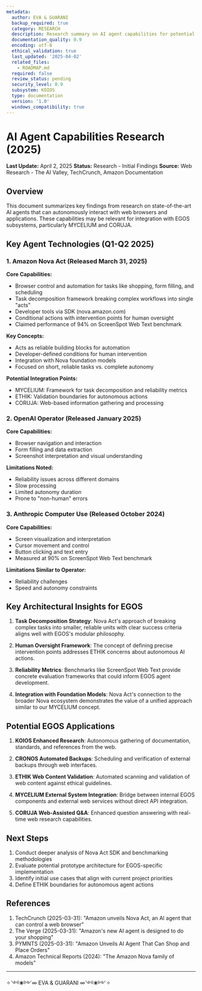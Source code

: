 ```yaml
---
metadata:
  author: EVA & GUARANI
  backup_required: true
  category: RESEARCH
  description: Research summary on AI agent capabilities for potential EGOS integration
  documentation_quality: 0.9
  encoding: utf-8
  ethical_validation: true
  last_updated: '2025-04-02'
  related_files:
    - ROADMAP.md
  required: false
  review_status: pending
  security_level: 0.9
  subsystem: KOIOS
  type: documentation
  version: '1.0'
  windows_compatibility: true
---
```


# AI Agent Capabilities Research (2025)

**Last Update:** April 2, 2025
**Status:** Research - Initial Findings
**Source:** Web Research - The AI Valley, TechCrunch, Amazon Documentation

## Overview

This document summarizes key findings from research on state-of-the-art AI agents that can autonomously interact with web browsers and applications. These capabilities may be relevant for integration with EGOS subsystems, particularly MYCELIUM and CORUJA.

## Key Agent Technologies (Q1-Q2 2025)

### 1. Amazon Nova Act (Released March 31, 2025)

**Core Capabilities:**
- Browser control and automation for tasks like shopping, form filling, and scheduling
- Task decomposition framework breaking complex workflows into single "acts"
- Developer tools via SDK (nova.amazon.com)
- Conditional actions with intervention points for human oversight
- Claimed performance of 94% on ScreenSpot Web Text benchmark

**Key Concepts:**
- Acts as reliable building blocks for automation
- Developer-defined conditions for human intervention
- Integration with Nova foundation models
- Focused on short, reliable tasks vs. complete autonomy

**Potential Integration Points:**
- MYCELIUM: Framework for task decomposition and reliability metrics
- ETHIK: Validation boundaries for autonomous actions
- CORUJA: Web-based information gathering and processing

### 2. OpenAI Operator (Released January 2025)

**Core Capabilities:**
- Browser navigation and interaction
- Form filling and data extraction
- Screenshot interpretation and visual understanding

**Limitations Noted:**
- Reliability issues across different domains
- Slow processing
- Limited autonomy duration
- Prone to "non-human" errors

### 3. Anthropic Computer Use (Released October 2024)

**Core Capabilities:**
- Screen visualization and interpretation
- Cursor movement and control
- Button clicking and text entry
- Measured at 90% on ScreenSpot Web Text benchmark

**Limitations Similar to Operator:**
- Reliability challenges
- Speed and autonomy constraints

## Key Architectural Insights for EGOS

1. **Task Decomposition Strategy**: Nova Act's approach of breaking complex tasks into smaller, reliable units with clear success criteria aligns well with EGOS's modular philosophy.

2. **Human Oversight Framework**: The concept of defining precise intervention points addresses ETHIK concerns about autonomous AI actions.

3. **Reliability Metrics**: Benchmarks like ScreenSpot Web Text provide concrete evaluation frameworks that could inform EGOS agent development.

4. **Integration with Foundation Models**: Nova Act's connection to the broader Nova ecosystem demonstrates the value of a unified approach similar to our MYCELIUM concept.

## Potential EGOS Applications

1. **KOIOS Enhanced Research**: Autonomous gathering of documentation, standards, and references from the web.

2. **CRONOS Automated Backups**: Scheduling and verification of external backups through web interfaces.

3. **ETHIK Web Content Validation**: Automated scanning and validation of web content against ethical guidelines.

4. **MYCELIUM External System Integration**: Bridge between internal EGOS components and external web services without direct API integration.

5. **CORUJA Web-Assisted Q&A**: Enhanced question answering with real-time web research capabilities.

## Next Steps

1. Conduct deeper analysis of Nova Act SDK and benchmarking methodologies
2. Evaluate potential prototype architecture for EGOS-specific implementation
3. Identify initial use cases that align with current project priorities
4. Define ETHIK boundaries for autonomous agent actions

## References

1. TechCrunch (2025-03-31): "Amazon unveils Nova Act, an AI agent that can control a web browser"
2. The Verge (2025-03-31): "Amazon's new AI agent is designed to do your shopping"
3. PYMNTS (2025-03-31): "Amazon Unveils AI Agent That Can Shop and Place Orders"
4. Amazon Technical Reports (2024): "The Amazon Nova family of models"

---

✧༺❀༻∞ EVA & GUARANI ∞༺❀༻✧
